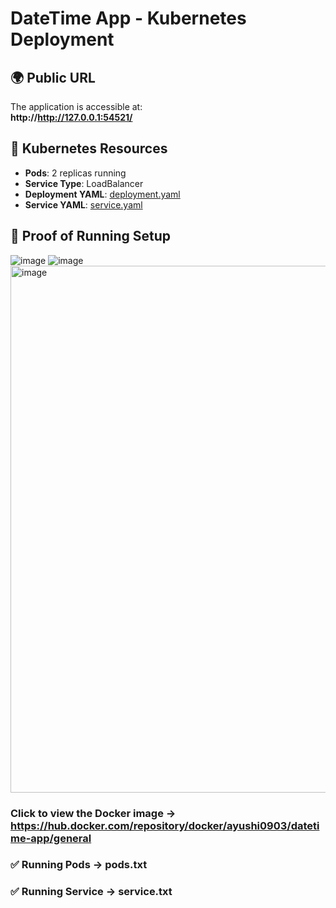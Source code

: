 # DateTime App - Kubernetes Deployment

## 🌍 Public URL
The application is accessible at:  
**http://http://127.0.0.1:54521/**

## 📜 Kubernetes Resources
- **Pods**: 2 replicas running  
- **Service Type**: LoadBalancer  
- **Deployment YAML**: [deployment.yaml](deployment.yaml)  
- **Service YAML**: [service.yaml](service.yaml)  

## 📸 Proof of Running Setup
![image](https://github.com/user-attachments/assets/e3c92af6-06e9-434d-9e4e-a7c1c60c92da)
![image](https://github.com/user-attachments/assets/97cff883-bbdb-434d-beb6-fc7e066bca23)
<img width="843" alt="image" src="https://github.com/user-attachments/assets/a519acaf-56cc-4af0-a1a5-f6da3fbfabbf" />


### Click to view the Docker image -> https://hub.docker.com/repository/docker/ayushi0903/datetime-app/general
### ✅ Running Pods -> pods.txt
### ✅ Running Service -> service.txt
